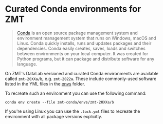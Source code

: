 # Curated Conda environments for ZMT


> [Conda](https://conda.io) is an open source package management system and environment management system that runs on Windows, macOS and Linux. Conda quickly installs, runs and updates packages and their dependencies. Conda easily creates, saves, loads and switches between environments on your local computer. It was created for Python programs, but it can package and distribute software for any language.

On ZMT's DataLab versioned and curated Conda environments are available called `zmt-20XXa/b`, e.g. `zmt-2022a`. These include commonly-used software listed in the YML files in the [envs](/envs) folder. 

To recreate such an environment you can use the following command:
```
conda env create --file zmt-conda/envs/zmt-20XXa/b
```

If you're using Linux you can use the `.lock.yml` files to recreate the environment with all package versions explicitly.
